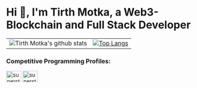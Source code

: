 # Hi 👋, I'm Tirth Motka, a Web3-Blockchain and Full Stack Developer
|       |  |
| :----: |    :----:   |
| ![Tirth Motka's github stats](https://github-readme-stats.vercel.app/api?username=SuperStar0907&show_icons=true&theme=radical)| [![Top Langs](https://github-readme-stats.vercel.app/api/top-langs/?username=SuperStar0907)](https://github.com/anuraghazra/github-readme-stats)|

<h3 align="left">Competitive Programming Profiles:</h3>

<p align="left">
<a href="https://www.codechef.com/users/superstar0907" target="blank"><img align="center" src="https://cdn.jsdelivr.net/npm/simple-icons@3.1.0/icons/codechef.svg" alt="superstar0907" height="30" width="40" /></a>
<a href="https://codeforces.com/profile/superstar09" target="blank"><img align="center" src="https://raw.githubusercontent.com/rahuldkjain/github-profile-readme-generator/master/src/images/icons/Social/codeforces.svg" alt="superstar09" height="30" width="40" /></a>
</p>
